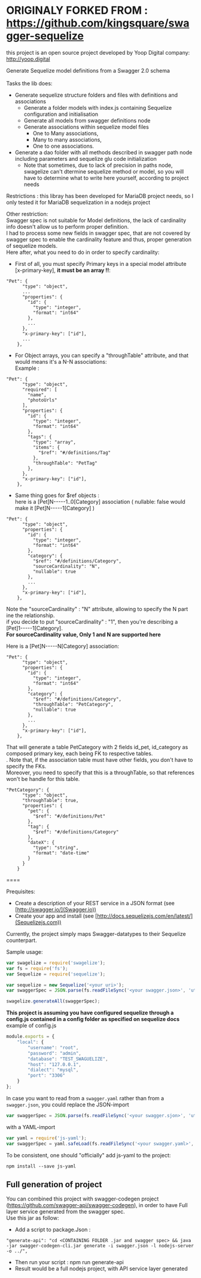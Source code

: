 ORIGINALY FORKED FROM : https://github.com/kingsquare/swagger-sequelize
====
this project is an open source project developed by Yoop Digital company: http://yoop.digital


Generate Sequelize model definitions from a Swagger 2.0 schema <br/><br/>
Tasks the lib does:
- Generate sequelize structure folders and files with definitions and associations
    - Generate a folder models with index.js containing Sequelize configuration and initialisation
    - Generate all models from swagger definitions node
    - Generate associations within sequelize model files
        - One to Many associations,
        - Many to many associations,
        - One to one associations.
- Generate a dao folder with all methods described in swagger path node including parameters and sequelize glu code initialization
    - Note that sometimes, due to lack of precision in paths node, swagelize can't dtermine sequelize method or model, so you will have to determine what to write here yourself, according to project needs

Restrictions : this libray has been developed for MariaDB project needs, so I only tested it for MariaDB sequelization in a nodejs project

Other restriction:  <br/>
Swagger spec is not suitable for Model definitions, the lack of cardinality info doesn't allow us to perform proper definition. <br/>
I had to process some new fields in swagger spec, that are not covered by swagger spec to enable the cardinality feature and thus, proper generation of sequelize models. <br/>
Here after, what you need to do in order to specify cardinality: <br/>
- First of all, you must specify Primary keys in a special model attribute [x-primary-key], **it must be an array !!**: <br/>
```
"Pet": {
      "type": "object",
      ...
      "properties": {
        "id": {
          "type": "integer",
          "format": "int64"
        },
        ...
      },
      "x-primary-key": ["id"],
      ...
    },
```
- For Object arrays, you can specify a "throughTable" attribute, and that would means it's a N-N associations: <br/>
Example : <br/>

```
"Pet": {
      "type": "object",
      "required": [
        "name",
        "photoUrls"
      ],
      "properties": {
        "id": {
          "type": "integer",
          "format": "int64"
        },
        "tags": {
          "type": "array",
          "items": {
            "$ref": "#/definitions/Tag"
          },
          "throughTable": "PetTag"
        },
      },
      "x-primary-key": ["id"],
    },
```

- Same thing goes for $ref objects : <br/>
here is a [Pet]N-----1..0[Category] association ( nullable: false would make it [Pet]N-----1[Category] )<br/>

```
"Pet": {
      "type": "object",
      "properties": {
        "id": {
          "type": "integer",
          "format": "int64"
        },
        "category": {
          "$ref": "#/definitions/Category",
          "sourceCardinality": "N",
          "nullable": true
        },
        ...
      },
      "x-primary-key": ["id"],
    },
```
Note the "sourceCardinality" : "N" attribute, allowing to specify the N part ine the relationship.<br/>
if you decide to put "sourceCardinality" : "1", then you're describing a [Pet]1-----1[Category]. <br/>
**For sourceCardinality value, Only 1 and N are supported here**


Here is a [Pet]N-----N[Category] association:

```
"Pet": {
      "type": "object",
      "properties": {
        "id": {
          "type": "integer",
          "format": "int64"
        },
        "category": {
          "$ref": "#/definitions/Category",
          "throughTable": "PetCategory",
          "nullable": true
        },
        ...
      },
      "x-primary-key": ["id"],
    },
```

That will generate a table PetCategory with 2 fields id_pet, id_category as composed primary key, each being FK to respective tables. <br/>.
Note that, if the association table must have other fields, you don't have to specify the FKs. <br/>
Moreover, you need to specify that this is a throughTable, so that references won't be handle for this table.

```
"PetCategory": {
      "type": "object",
      "throughTable": true,
      "properties": {
        "pet": {
          "$ref": "#/definitions/Pet"
        },
        "tag": {
          "$ref": "#/definitions/Category"
        },
        "dateX": {
          "type": "string",
          "format": "date-time"
        }
      }
    }
```


====

Prequisites: 

- Create a description of your REST service in a JSON format (see [http://swagger.io/](Swagger.io)) 
- Create your app and install (see [http://docs.sequelizejs.com/en/latest/](Sequelizejs.com))

Currently, the project simply maps Swagger-datatypes to their Sequelize counterpart.

Sample usage:

```js
var swagelize = require('swagelize');
var fs = require('fs');
var Sequelize = require('sequelize');

var sequelize = new Sequelize('<your uri>');
var swaggerSpec = JSON.parse(fs.readFileSync('<your swagger.json>', 'utf-8'));

swagelize.generateAll(swaggerSpec);

```

**This project is assuming you have configured sequelize through a config.js contained in a config folder as specified on sequelize docs**
example of config.js
```js
module.exports = {
    "local": {
        "username": "root",
        "password": "admin",
        "database": "TEST_SWAGUELIZE",
        "host": "127.0.0.1",
        "dialect": "mysql",
        "port": "3306"
    }
};
```

In case you want to read from a `swagger.yaml` rather than from a `swagger.json`, you could replace the JSON-import

```js
var swaggerSpec = JSON.parse(fs.readFileSync('<your swagger.sjon>', 'utf-8'));
```

with a YAML-import
```js
var yaml = require('js-yaml');
var swaggerSpec = yaml.safeLoad(fs.readFileSync('<your swagger.yaml>', 'utf8'));
```

To be consistent, one should "officially" add js-yaml to the project:

```
npm install --save js-yaml
```


## Full generation of project
You can combined this project with swagger-codegen project (https://github.com/swagger-api/swagger-codegen), in order to have Full layer service generated from the swagger spec. <br/>
Use this jar as follow: <br/>
- Add a script to package.Json :
```
"generate-api": "cd <CONTAINING FOLDER .jar and swagger spec> && java -jar swagger-codegen-cli.jar generate -i swagger.json -l nodejs-server -o ../",
```

- Then run your script : npm run generate-api
- Result would be a full nodejs project, with API service layer generated

